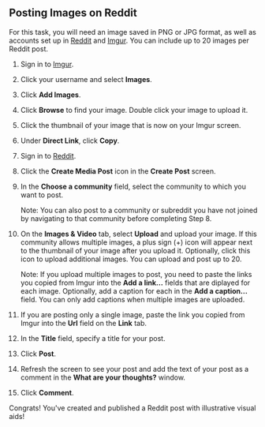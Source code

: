 
## Posting Images on Reddit

For this task, you will need an image saved in PNG or JPG format, as well as accounts set up in [Reddit](https://www.reddit.com/) and [Imgur](https://imgur.com/). You can include up to 20 images per Reddit post.   


1.	Sign in to [Imgur](https://imgur.com/).
2.	Click your username and select **Images**.  
3.	Click **Add Images**.
4.	Click **Browse** to find your image. Double click your image to upload it.
5.	Click the thumbnail of your image that is now on your Imgur screen. 
6.	Under **Direct Link**, click **Copy**.
7.	Sign in to [Reddit](https://www.reddit.com/).
8.	Click the **Create Media Post** icon in the **Create Post** screen.
9.	In the **Choose a community** field, select the community to which you want to post.  

    Note: You can also post to a community or subreddit you have not joined by navigating to that community before completing Step 8.
    
10.	On the **Images & Video** tab, select **Upload** and upload your image. If this community allows multiple images, a plus sign (+) icon will appear next to the thumbnail of your image after you upload it. Optionally, click this icon to upload additional images. You can upload and post up to 20.  

    Note: If you upload multiple images to post, you need to paste the links you copied from Imgur into the **Add a link...** fields that are diplayed for each image.       Optionally, add a caption for each in the **Add a caption...** field. You can only add captions when multiple images are uploaded.  
    
11.	If you are posting only a single image, paste the link you copied from Imgur into the **Url** field on the **Link** tab. 
12.	In the **Title** field, specify a title for your post. 
13.	Click **Post**.
14.	Refresh the screen to see your post and add the text of your post as a comment in the **What are your thoughts?** window.
15.	Click **Comment**.

Congrats! You've created and published a Reddit post with illustrative visual aids!

